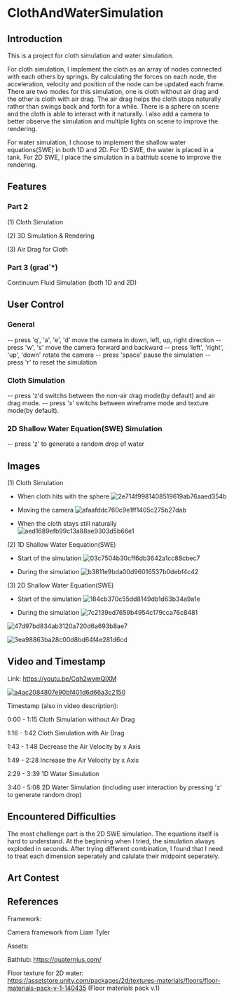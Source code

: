# ClothAndWaterSimulation

## Introduction

This is a project for cloth simulation and water simulation. 

For cloth simulation, I implement the cloth as an array of nodes connected with each others by springs. By calculating the forces on each node, the acceleration, velocity and position of the node can be updated each frame. There are two modes for this simulation, one is cloth without air drag and the other is cloth with air drag. The air drag helps the cloth stops naturally rather than swings back and forth for a while. There is a sphere on scene and the cloth is able to interact with it naturally. I also add a camera to better observe the simulation and multiple lights on scene to improve the rendering.

For water simulation, I choose to implement the shallow water equations(SWE) in both 1D and 2D. For 1D SWE, the water is placed in a tank. For 2D SWE, I place the simulation in a bathtub scene to improve the rendering. 

## Features

### Part 2

(1) Cloth Simulation

(2) 3D Simulation & Rendering

(3) Air Drag for Cloth

### Part 3 (grad`*)

Continuum Fluid Simulation (both 1D and 2D)

## User Control

### General

-- press 'q', 'a', 'e', 'd' move the camera in down, left, up, right direction
-- press 'w', 's' move the camera forward and backward
-- press 'left', 'right', 'up', 'down' rotate the camera
-- press 'space' pause the simulation
-- press 'r' to reset the simulation

### Cloth Simulation

-- press 'z'd switchs between the non-air drag mode(by default) and air drag mode. 
-- press 'x' switchs between wireframe mode and texture mode(by default).

### 2D Shallow Water Equation(SWE) Simulation

-- press 'z' to generate a random drop of water


## Images

(1) Cloth Simulation

* When cloth hits with the sphere
![2e714f9981408519619ab76aaed354b](https://user-images.githubusercontent.com/35856355/138800833-b26bdfcf-805c-43f9-b089-513a1c4a2d63.png)

* Moving the camera
![afaafddc760c9e1ff1405c275b27dab](https://user-images.githubusercontent.com/35856355/138800836-06d600dc-ea49-44b7-8fa2-be5714a922ee.png)

* When the cloth stays still naturally 
![aed1689efb99c13a88ae9303d5b66e1](https://user-images.githubusercontent.com/35856355/138800840-aaa253b6-a739-482b-a238-c5b8e84e58e2.png)

(2) 1D Shallow Water Eequation(SWE)

 * Start of the simulation
![03c7504b30cff6db3642a1cc88cbec7](https://user-images.githubusercontent.com/35856355/138800997-bc4cf0db-b2d7-4d6a-949d-35a0280bace1.png)

 * During the simulation
![b3811e9bda00d96016537b0debf4c42](https://user-images.githubusercontent.com/35856355/138801112-6661cdd6-abf4-4d1a-b490-a5768c707c1e.png)

(3) 2D Shallow Water Equation(SWE)

 * Start of the simulation
 ![184cb370c55dd8149db1d63b34a9a1e](https://user-images.githubusercontent.com/35856355/138801583-cf1a084f-4b16-418a-a41f-5eda86ec8c04.png)
 
 * During the simulation
 ![7c2139ed7659b4954c179cca76c8481](https://user-images.githubusercontent.com/35856355/138801678-ae00cad1-a601-499a-8500-eeab288f7777.png)
 
 ![47d97bd834ab3120a720d6a693b8ae7](https://user-images.githubusercontent.com/35856355/138801708-4fbada2f-2742-4062-b1c4-4c3ca66dd134.png)
 
 ![3ea98863ba28c00d8bd64f4e281d6cd](https://user-images.githubusercontent.com/35856355/138801745-cfa207e9-e95d-44b4-8d3d-ac4831d66604.png)


## Video and Timestamp

Link: https://youtu.be/Cqh2wymQlXM

[![a4ac2084807e90bf401d6d66a3c2150](https://user-images.githubusercontent.com/35856355/138810462-9ecfaeed-f54b-4810-94dc-48976d720af5.png)](https://youtu.be/Cqh2wymQlXM)

Timestamp (also in video description):

0:00 - 1:15 Cloth Simulation without Air Drag

1:16 - 1:42 Cloth Simulation with Air Drag

1:43 - 1:48 Decrease the Air Velocity by x Axis

1:49 - 2:28 Increase the Air Velocity by x Axis

2:29 - 3:39 1D Water Simulation

3:40 - 5:08 2D Water Simulation (including user interaction by pressing 'z' to generate random drop)


## Encountered Difficulties

The most challenge part is the 2D SWE simulation. The equations itself is hard to understand. At the beginning when I tried, the simulation always exploded in seconds. After trying different combination, I found that I need to treat each dimension seperately and calulate their midpoint seperately. 

## Art Contest

## References
Framework: 

Camera framework from Liam Tyler

Assets:

Bathtub: https://quaternius.com/

Floor texture for 2D water: https://assetstore.unity.com/packages/2d/textures-materials/floors/floor-materials-pack-v-1-140435 (Floor materials pack v.1)
